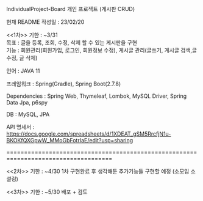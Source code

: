 IndividualProject-Board
개인 프로젝트 (게시판 CRUD)

현재 README 작성일 : 23/02/20

<<1차>> 기한 : ~3/31   
목표 : 글을 등록, 조회, 수정, 삭제 할 수 있는 게시판을 구현     
기능 : 회원관리(회원가입, 로그인, 회원정보 수정), 게시글 관리(글쓰기, 게시글 검색,글 수정, 글 삭제)

언어 : JAVA 11    

프레임워크 : Spring(Gradle), Spring Boot(2.7.8)  

Dependencies : Spring Web, Thymeleaf, Lombok, MySQL Driver, Spring Data Jpa, p6spy  

DB : MySQL, JPA 

API 명세서 : https://docs.google.com/spreadsheets/d/1XDEAT_gSM5RrcfjN1u-BKOKfQXGpwW_MMoGbFotrIaE/edit?usp=sharing  

====================================================================================    

<<2차>> 기한 : ~4/30 1차 구현완료 후 생각해둔 추가기능들 구현할 예정 (소모임 소셜링)

<<3차>> 기한 : ~5/30 배포 + 검토
